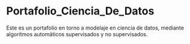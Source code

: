 # Portafolio_Ciencia_De_Datos
Este es un portafolio en torno a modelaje en ciencia de datos, mediante algoritmos automáticos supervisados y no supervisados.
